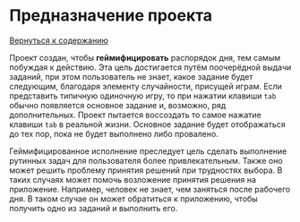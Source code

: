 # Предназначение проекта

[Вернуться к содержанию](./_index.md)

Проект создан, чтобы **геймифицировать** распорядок дня, тем самым побуждая к действию. Эта цель достигается путём поочерёдной выдачи заданий, при этом пользователь не знает, какое задание будет следующим, благодаря элементу случайности, присущей играм. Если представить типичную одиночную игру, то при нажатии клавиши `tab` обычно появляется основное задание и, возможно, ряд дополнительных. Проект пытается воссоздать то самое нажатие клавиши `tab` в реальной жизни. Основное задание будет отображаться до тех пор, пока не будет выполнено либо провалено.

Геймифицированное исполнение преследует цель сделать выполнение рутинных задач для пользователя более привлекательным. Также оно может решить проблему принятия решений при трудностях выбора. В таких случаях может помочь возложение принятия решения на приложение. Например, человек не знает, чем заняться после рабочего дня. В таком случае он может обратиться к приложению, чтобы получить одно из заданий и выполнить его.